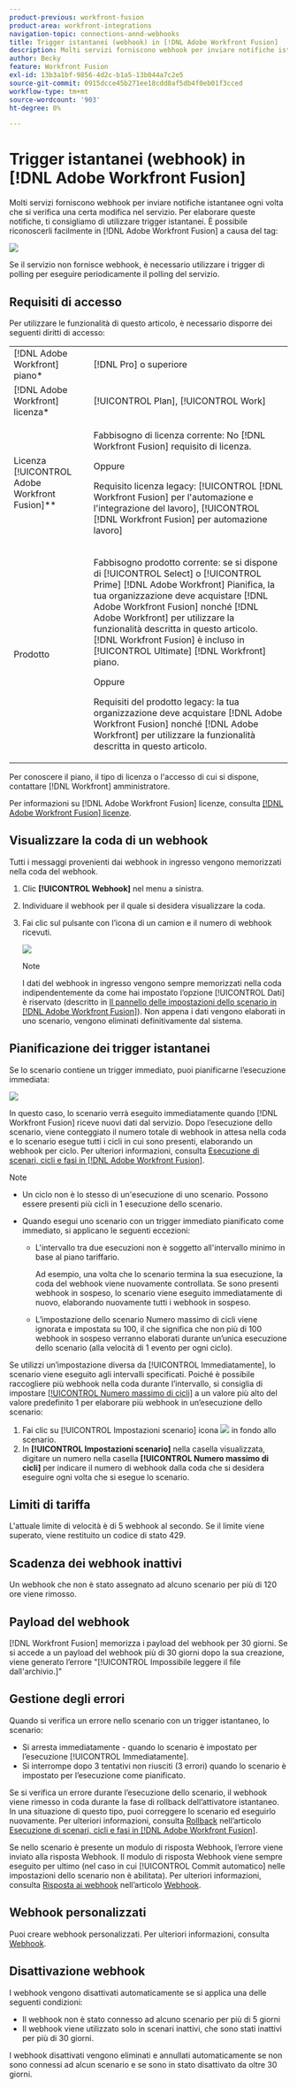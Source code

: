 ```yaml
---
product-previous: workfront-fusion
product-area: workfront-integrations
navigation-topic: connections-annd-webhooks
title: Trigger istantanei (webhook) in [!DNL Adobe Workfront Fusion]
description: Molti servizi forniscono webhook per inviare notifiche istantanee ogni volta che si verifica una certa modifica nel servizio. Per elaborare queste notifiche, ti consigliamo di utilizzare trigger istantanei. Questo articolo descrive l’utilizzo e la funzionalità dei trigger istantanei in Adobe Workfront Fusion.
author: Becky
feature: Workfront Fusion
exl-id: 13b3a1bf-9856-4d2c-b1a5-13b044a7c2e5
source-git-commit: 0915dcce45b271ee18cdd8af5db4f0eb01f3cced
workflow-type: tm+mt
source-wordcount: '903'
ht-degree: 0%

---
```


# Trigger istantanei (webhook) in [!DNL Adobe Workfront Fusion]

Molti servizi forniscono webhook per inviare notifiche istantanee ogni volta che si verifica una certa modifica nel servizio. Per elaborare queste notifiche, ti consigliamo di utilizzare trigger istantanei. È possibile riconoscerli facilmente in [!DNL Adobe Workfront Fusion] a causa del tag:

![](assets/instant-350x256.png)

Se il servizio non fornisce webhook, è necessario utilizzare i trigger di polling per eseguire periodicamente il polling del servizio.

## Requisiti di accesso

Per utilizzare le funzionalità di questo articolo, è necessario disporre dei seguenti diritti di accesso:

<table style="table-layout:auto"> 
 <col> 
 <col> 
 <tbody> 
  <tr> 
    <td role="rowheader">[!DNL Adobe Workfront] piano*</td> 
   <td> <p>[!DNL Pro] o superiore</p> </td> 
  </tr> 
  <tr data-mc-conditions=""> 
   <td role="rowheader">[!DNL Adobe Workfront] licenza*</td> 
   <td> <p>[!UICONTROL Plan], [!UICONTROL Work]</p> </td> 
  </tr> 
  <tr> 
   <td role="rowheader">Licenza [!UICONTROL Adobe Workfront Fusion]**</td> 
   <td>
   <p>Fabbisogno di licenza corrente: No [!DNL Workfront Fusion] requisito di licenza.</p>
   <p>Oppure</p>
   <p>Requisito licenza legacy: [!UICONTROL [!DNL Workfront Fusion] per l'automazione e l'integrazione del lavoro], [!UICONTROL [!DNL Workfront Fusion] per automazione lavoro]</p>
   </td> 
  </tr> 
  <tr> 
   <td role="rowheader">Prodotto</td> 
   <td>
   <p>Fabbisogno prodotto corrente: se si dispone di [!UICONTROL Select] o [!UICONTROL Prime] [!DNL Adobe Workfront] Pianifica, la tua organizzazione deve acquistare [!DNL Adobe Workfront Fusion] nonché [!DNL Adobe Workfront] per utilizzare la funzionalità descritta in questo articolo. [!DNL Workfront Fusion] è incluso in [!UICONTROL Ultimate] [!DNL Workfront] piano.</p>
   <p>Oppure</p>
   <p>Requisiti del prodotto legacy: la tua organizzazione deve acquistare [!DNL Adobe Workfront Fusion] nonché [!DNL Adobe Workfront] per utilizzare la funzionalità descritta in questo articolo.</p>
   </td> 
  </tr> 
 </tbody> 
</table>

Per conoscere il piano, il tipo di licenza o l&#39;accesso di cui si dispone, contattare [!DNL Workfront] amministratore.

Per informazioni su [!DNL Adobe Workfront Fusion] licenze, consulta [[!DNL Adobe Workfront Fusion] licenze](../../workfront-fusion/get-started/license-automation-vs-integration.md).

## Visualizzare la coda di un webhook

Tutti i messaggi provenienti dai webhook in ingresso vengono memorizzati nella coda del webhook.

1. Clic **[!UICONTROL Webhook]** nel menu a sinistra.
1. Individuare il webhook per il quale si desidera visualizzare la coda.
1. Fai clic sul pulsante con l’icona di un camion e il numero di webhook ricevuti.

   ![](assets/webhooks-truck-icon.png)

   >[!NOTE]
   >
   >I dati del webhook in ingresso vengono sempre memorizzati nella coda indipendentemente da come hai impostato l’opzione [!UICONTROL Dati] è riservato (descritto in [Il pannello delle impostazioni dello scenario in [!DNL Adobe Workfront Fusion]](../../workfront-fusion/scenarios/scenario-settings-panel.md)). Non appena i dati vengono elaborati in uno scenario, vengono eliminati definitivamente dal sistema.

## Pianificazione dei trigger istantanei

Se lo scenario contiene un trigger immediato, puoi pianificarne l’esecuzione immediata:

![](assets/schedule-setting-350x185.png)

In questo caso, lo scenario verrà eseguito immediatamente quando [!DNL Workfront Fusion] riceve nuovi dati dal servizio. Dopo l’esecuzione dello scenario, viene conteggiato il numero totale di webhook in attesa nella coda e lo scenario esegue tutti i cicli in cui sono presenti, elaborando un webhook per ciclo. Per ulteriori informazioni, consulta [Esecuzione di scenari, cicli e fasi in [!DNL Adobe Workfront Fusion]](../../workfront-fusion/scenarios/scenario-execution-cycles-phases.md).

>[!NOTE]
>
>* Un ciclo non è lo stesso di un&#39;esecuzione di uno scenario. Possono essere presenti più cicli in 1 esecuzione dello scenario.
>* Quando esegui uno scenario con un trigger immediato pianificato come immediato, si applicano le seguenti eccezioni:
>
>     * L&#39;intervallo tra due esecuzioni non è soggetto all&#39;intervallo minimo in base al piano tariffario.
>
>       Ad esempio, una volta che lo scenario termina la sua esecuzione, la coda del webhook viene nuovamente controllata. Se sono presenti webhook in sospeso, lo scenario viene eseguito immediatamente di nuovo, elaborando nuovamente tutti i webhook in sospeso.
>   
>     * L’impostazione dello scenario Numero massimo di cicli viene ignorata e impostata su 100, il che significa che non più di 100 webhook in sospeso verranno elaborati durante un’unica esecuzione dello scenario (alla velocità di 1 evento per ogni ciclo).
>


Se utilizzi un’impostazione diversa da [!UICONTROL Immediatamente], lo scenario viene eseguito agli intervalli specificati. Poiché è possibile raccogliere più webhook nella coda durante l’intervallo, si consiglia di impostare [[!UICONTROL Numero massimo di cicli]](../../workfront-fusion/scenarios/scenario-settings-panel.md#maximum) a un valore più alto del valore predefinito 1 per elaborare più webhook in un’esecuzione dello scenario:

1. Fai clic su [!UICONTROL Impostazioni scenario] icona ![](assets/gear-icon-settings.png) in fondo allo scenario.
1. In **[!UICONTROL Impostazioni scenario]** nella casella visualizzata, digitare un numero nella casella **[!UICONTROL Numero massimo di cicli]** per indicare il numero di webhook dalla coda che si desidera eseguire ogni volta che si esegue lo scenario.

## Limiti di tariffa

L&#39;attuale limite di velocità è di 5 webhook al secondo. Se il limite viene superato, viene restituito un codice di stato 429.

## Scadenza dei webhook inattivi

Un webhook che non è stato assegnato ad alcuno scenario per più di 120 ore viene rimosso.

## Payload del webhook

[!DNL Workfront Fusion] memorizza i payload del webhook per 30 giorni. Se si accede a un payload del webhook più di 30 giorni dopo la sua creazione, viene generato l’errore &quot;[!UICONTROL Impossibile leggere il file dall&#39;archivio.]&quot;

## Gestione degli errori

Quando si verifica un errore nello scenario con un trigger istantaneo, lo scenario:

* Si arresta immediatamente - quando lo scenario è impostato per l’esecuzione [!UICONTROL Immediatamente].
* Si interrompe dopo 3 tentativi non riusciti (3 errori) quando lo scenario è impostato per l’esecuzione come pianificato.

Se si verifica un errore durante l’esecuzione dello scenario, il webhook viene rimesso in coda durante la fase di rollback dell’attivatore istantaneo. In una situazione di questo tipo, puoi correggere lo scenario ed eseguirlo nuovamente. Per ulteriori informazioni, consulta [Rollback](../../workfront-fusion/scenarios/scenario-execution-cycles-phases.md#rollback) nell’articolo [Esecuzione di scenari, cicli e fasi in [!DNL Adobe Workfront Fusion]](../../workfront-fusion/scenarios/scenario-execution-cycles-phases.md).

Se nello scenario è presente un modulo di risposta Webhook, l’errore viene inviato alla risposta Webhook. Il modulo di risposta Webhook viene sempre eseguito per ultimo (nel caso in cui [!UICONTROL Commit automatico] nelle impostazioni dello scenario non è abilitata). Per ulteriori informazioni, consulta [Risposta ai webhook](../../workfront-fusion/apps-and-their-modules/webhooks-updated.md#respondi) nell’articolo [Webhook](../../workfront-fusion/apps-and-their-modules/webhooks-updated.md).

## Webhook personalizzati

Puoi creare webhook personalizzati. Per ulteriori informazioni, consulta [Webhook](../../workfront-fusion/apps-and-their-modules/webhooks-updated.md).

## Disattivazione webhook

I webhook vengono disattivati automaticamente se si applica una delle seguenti condizioni:

* Il webhook non è stato connesso ad alcuno scenario per più di 5 giorni
* Il webhook viene utilizzato solo in scenari inattivi, che sono stati inattivi per più di 30 giorni.

I webhook disattivati vengono eliminati e annullati automaticamente se non sono connessi ad alcun scenario e se sono in stato disattivato da oltre 30 giorni.


